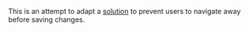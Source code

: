 This is an attempt to adapt a [solution](https://github.com/vercel/next.js/discussions/32231#discussioncomment-7257154) to prevent users to navigate away before saving changes.